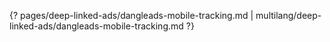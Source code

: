 {? pages/deep-linked-ads/dangleads-mobile-tracking.md | multilang/deep-linked-ads/dangleads-mobile-tracking.md ?}
